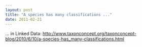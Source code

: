 ```yaml
---
layout: post
title: "A species has many classifications ..."
date: 2011-02-21
---
```


... in Linked Data: <a href="http://www.taxonconcept.org/taxonconcept-blog/2010/6/10/a-species-has_many-classifications.html">http://www.taxonconcept.org/taxonconcept-blog/2010/6/10/a-species-has_many-classifications.html</a>

